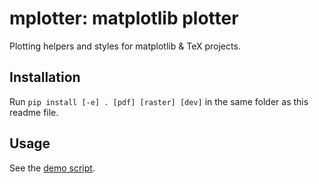 # mplotter: matplotlib plotter

Plotting helpers and styles for matplotlib & TeX projects.

## Installation

Run `pip install [-e] . [pdf] [raster] [dev]` in the same folder as this readme file.

## Usage

See the [demo script](demo.py).
